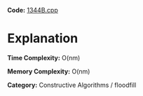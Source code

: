 **Code:** [1344B.cpp](./1344B.cpp)

# Explanation

**Time Complexity:** O(nm)

**Memory Complexity:** O(nm) 

**Category:** Constructive Algorithms / floodfill
